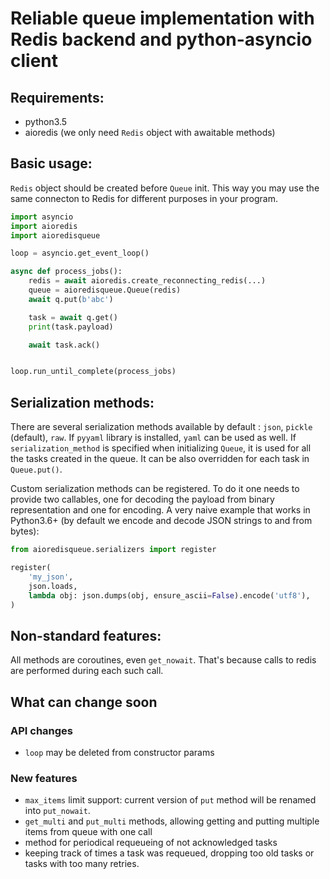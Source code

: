 # Reliable queue implementation with Redis backend and python-asyncio client

## Requirements:

- python3.5
- aioredis (we only need `Redis` object with awaitable methods)

## Basic usage:

`Redis` object should be created before `Queue` init. This way you may use the
same connecton to Redis for different purposes in your program.

```python
import asyncio
import aioredis
import aioredisqueue

loop = asyncio.get_event_loop()

async def process_jobs():
    redis = await aioredis.create_reconnecting_redis(...)
    queue = aioredisqueue.Queue(redis)
    await q.put(b'abc')

    task = await q.get()
    print(task.payload)

    await task.ack()


loop.run_until_complete(process_jobs)
```

## Serialization methods:

There are several serialization methods available by default : `json`, `pickle`
(default), `raw`. If `pyyaml` library is installed, `yaml` can be used as well.
If `serialization_method` is specified when initializing `Queue`, it is used
for all the tasks created in the queue. It can be also overridden for 
each task in `Queue.put()`.

Custom serialization methods can be registered. To do it one needs to
provide two callables, one for decoding the payload from binary 
representation and one for encoding. A very naive example that works in 
Python3.6+ (by default we encode and decode JSON strings to and from bytes):

```python
from aioredisqueue.serializers import register

register(
    'my_json',
    json.loads,
    lambda obj: json.dumps(obj, ensure_ascii=False).encode('utf8'),
)
```


## Non-standard features:

All methods are coroutines, even `get_nowait`. That's because calls to redis are
performed during each such call.

## What can change soon

### API changes
- `loop` may be deleted from constructor params

### New features
- `max_items` limit support: current version of `put` method will
  be renamed into `put_nowait`.
- `get_multi` and `put_multi` methods, allowing getting and putting multiple
  items from queue with one call
- method for periodical requeueing of not acknowledged tasks
- keeping track of times a task was requeued, dropping too old tasks or tasks
  with too many retries.
